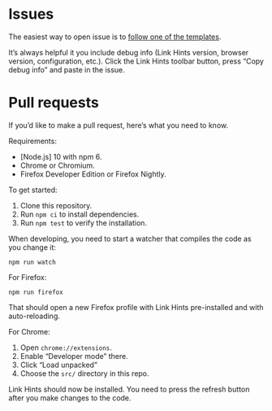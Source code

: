 # Issues

The easiest way to open issue is to [follow one of the templates](https://github.com/lydell/LinkHints/issues/new/choose).

It’s always helpful it you include debug info (Link Hints version, browser version, configuration, etc.). Click the Link Hints toolbar button, press “Copy debug info” and paste in the issue.

# Pull requests

If you’d like to make a pull request, here’s what you need to know.

Requirements:

- [Node.js] 10 with npm 6.
- Chrome or Chromium.
- Firefox Developer Edition or Firefox Nightly.

To get started:

1. Clone this repository.
2. Run `npm ci` to install dependencies.
3. Run `npm test` to verify the installation.

When developing, you need to start a watcher that compiles the code as you
change it:

```
npm run watch
```

For Firefox:

```
npm run firefox
```

That should open a new Firefox profile with Link Hints pre-installed and with
auto-reloading.

For Chrome:

1. Open `chrome://extensions`.
2. Enable “Developer mode” there.
3. Click “Load unpacked”
4. Choose the `src/` directory in this repo.

Link Hints should now be installed. You need to press the refresh button after
you make changes to the code.
